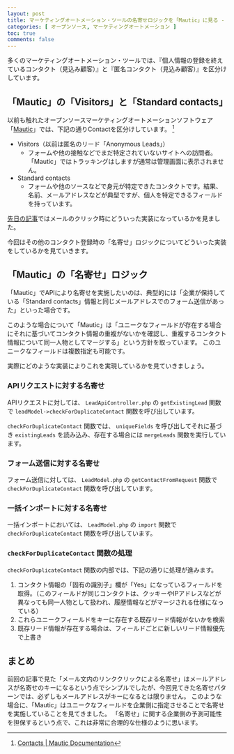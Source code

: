 ```yaml
---
layout: post
title: マーケティングオートメーション・ツールの名寄せロジックを「Mautic」に見る - その2 -
categories: [ オープンソース, マーケティングオートメーション ]
toc: true
comments: false
---
```

多くのマーケティングオートメーション・ツールでは、『個人情報の登録を終えているコンタクト（見込み顧客）』と『匿名コンタクト（見込み顧客）』を区分けしています。

## 「Mautic」の「Visitors」と「Standard contacts」

以前も触れたオープンソースマーケティングオートメーションソフトウェア「[Mautic](https://jp.mautic.org/)」では、下記の通りContactを区分けしています。 [^1]

- Visitors（以前は匿名のリード「Anonymous Leads」）
  - フォームや他の接触などでまだ特定されていないサイトへの訪問者。「Mautic」ではトラッキングはしますが通常は管理画面に表示されません。
- Standard contacts
  - フォームや他のソースなどで身元が特定できたコンタクトです。結果、名前、メールアドレスなどが典型ですが、個人を特定できるフィールドを持っています。

[先日の記事](/entry/2018/05/28/mautic-marketing-automation-tagging-logic-1.html)ではメールのクリック時にどういった実装になっているかを見ました。

今回はその他のコンタクト登録時の「名寄せ」ロジックについてどういった実装をしているかを見ていきます。

## 「Mautic」の「名寄せ」ロジック

「Mautic」でAPIにより名寄せを実施したいのは、典型的には「企業が保持している「Standard contacts」情報と同じメールアドレスでのフォーム送信があった」といった場合です。

このような場合について「Mautic」は「ユニークなフィールドが存在する場合にそれに基づいてコンタクト情報の重複がないかを確認し、重複するコンタクト情報について同一人物としてマージする」という方針を取っています。
このユニークなフィールドは複数指定も可能です。

実際にどのような実装によりこれを実現しているかを見ていきましょう。

### APIリクエストに対する名寄せ

APIリクエストに対しては、 ``LeadApiController.php`` の ``getExistingLead`` 関数で ``leadModel->checkForDuplicateContact`` 関数を呼び出しています。

<script src="http://gist-it.appspot.com/github/mautic/mautic/blob/blob/adc723d3a0bac3836ec37ccc6c94b0c4f3935ec4/app/bundles/LeadBundle/Controller/Api/LeadApiController.php?slice=54:70" ></script>

``checkForDuplicateContact`` 関数では、 ``uniqueFields`` を呼び出してそれに基づき ``existingLeads`` を読み込み、存在する場合には ``mergeLeads`` 関数を実行しています。

<script src="http://gist-it.appspot.com/github/mautic/mautic/blob/182a711ceae845f63343af04411c8883b04949b2/app/bundles/LeadBundle/Model/LeadModel.php?slice=923:985" ></script>

### フォーム送信に対する名寄せ

フォーム送信に対しては、 ``LeadModel.php`` の ``getContactFromRequest`` 関数で ``checkForDuplicateContact`` 関数を呼び出しています。

<script src="http://gist-it.appspot.com/github/mautic/mautic/blob/182a711ceae845f63343af04411c8883b04949b2/app/bundles/LeadBundle/Model/LeadModel.php?slice=875:906" ></script>

### 一括インポートに対する名寄せ

一括インポートにおいては、 ``LeadModel.php`` の ``import`` 関数で ``checkForDuplicateContact`` 関数を呼び出しています。

<script src="http://gist-it.appspot.com/github/mautic/mautic/blob/182a711ceae845f63343af04411c8883b04949b2/app/bundles/LeadBundle/Model/LeadModel.php?slice=1417:1461" ></script>

### ``checkForDuplicateContact`` 関数の処理

``checkForDuplicateContact`` 関数の内部では、下記の通りに処理が進みます。

1. コンタクト情報の「固有の識別子」欄が「Yes」になっているフィールドを取得。（このフィールドが同じコンタクトは、クッキーやIPアドレスなどが異なっても同一人物として扱われ、履歴情報などがマージされる仕様になっている）
1. これらユニークフィールドをキーに存在する既存リード情報がないかを検索
1. 既存リード情報が存在する場合は、フィールドごとに新しいリード情報優先で上書き

<script src="http://gist-it.appspot.com/github/mautic/mautic/blob/182a711ceae845f63343af04411c8883b04949b2/app/bundles/LeadBundle/Model/LeadModel.php?slice=976:985" ></script>

## まとめ

前回の記事で見た「メール文内のリンククリックによる名寄せ」はメールアドレスが名寄せのキーになるという点でシンプルでしたが、今回見てきた名寄せパターンでは、必ずしもメールアドレスがキーになるとは限りません。
このような場合に、「Mautic」はユニークなフィールドを企業側に指定させることで名寄せを実施していることを見てきました。
「名寄せ」に関する企業側の予測可能性を担保するという点で、これは非常に合理的な仕様のように思います。

[^1]: [Contacts | Mautic Documentation](https://www.mautic.org/docs/en/contacts/index.html)
